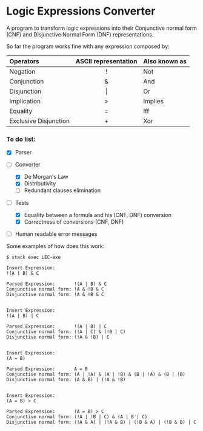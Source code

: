 # Logic Expressions Converter

A program to transform logic expressions into their Conjunctive normal form (CNF) and
Disjunctive Normal Form (DNF) representations.

So far the program works fine with any expression composed by:

| Operators             | ASCII representation   | Also known as |
|:----------------------|:----------------------:|:--------------|
| Negation              | !                      | Not           |
| Conjunction           | &                      | And           |
| Disjunction           | \|                     | Or            |
| Implication           | >                      | Implies       |
| Equality              | =                      | Iff           |
| Exclusive Disjunction | +                      | Xor           |


### To do list:

- [x] Parser
- [ ] Converter
    - [x] De Morgan's Law
    - [x] Distributivity
    - [ ] Redundant clauses elimination
- [ ] Tests
    - [x] Equality between a formula and his (CNF, DNF) conversion
    - [x] Correctness of conversions (CNF, DNF)
- [ ] Human readable error messages


Some examples of how does this work:
```Text
$ stack exec LEC-exe

Insert Expression:
!(A | B) & C

Parsed Expression:       !(A | B) & C
Conjunctive normal form: !A & !B & C
Disjunctive normal form: !A & !B & C


Insert Expression:
!(A | B) | C

Parsed Expression:       !(A | B) | C
Conjunctive normal form: (!A | C) & (!B | C)
Disjunctive normal form: (!A & !B) | C


Insert Expression:
(A = B)

Parsed Expression:       A = B
Conjunctive normal form: (A | !A) & (A | !B) & (B | !A) & (B | !B)
Disjunctive normal form: (A & B) | (!A & !B)


Insert Expression:
(A = B) > C

Parsed Expression:       (A = B) > C
Conjunctive normal form: (!A | !B | C) & (A | B | C)
Disjunctive normal form: (!A & A) | (!A & B) | (!B & A) | (!B & B) | C
```
